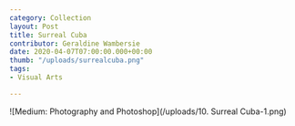 ```yaml
---
category: Collection
layout: Post
title: Surreal Cuba
contributor: Geraldine Wambersie
date: 2020-04-07T07:00:00.000+00:00
thumb: "/uploads/surrealcuba.png"
tags: 
- Visual Arts

---
```

![Medium: Photography and Photoshop](/uploads/10. Surreal Cuba-1.png)